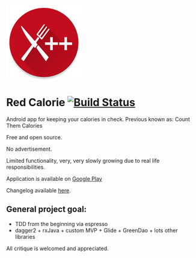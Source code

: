 ![Red Calorie](web_ctc_logo.png)
# Red Calorie [![Build Status](https://travis-ci.org/st1hy/Red-Calorie.svg?branch=master)](https://travis-ci.org/st1hy/Red-Calorie)
Android app for keeping your calories in check.
Previous known as: Count Them Calories

Free and open source.

No advertisement.

Limited functionality, very, very slowly growing due to real life responsibilities.

Application is available on [Google Play](https://play.google.com/store/apps/details?id=com.github.st1hy.countthemcalories)

Changelog available [here](https://github.com/st1hy/Count-Them-Calories/releases).

## General project goal:
* TDD from the beginning via espresso
* dagger2 + rxJava + custom MVP + Glide + GreenDao + lots other libraries

All critique is welcomed and appreciated.